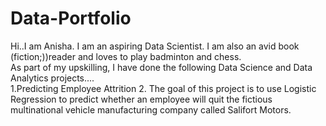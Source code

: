 # Data-Portfolio
Hi..I am Anisha. I am an aspiring Data Scientist. I am also an avid book (fiction;))reader and loves to play badminton and chess.
<br>As part of my upskilling, I have done the following Data Science and Data Analytics projects....<br>
1.Predicting Employee Attrition
2. The goal of this project is to use Logistic Regression to predict whether an employee will quit the fictious multinational vehicle manufacturing company called Salifort Motors. 

